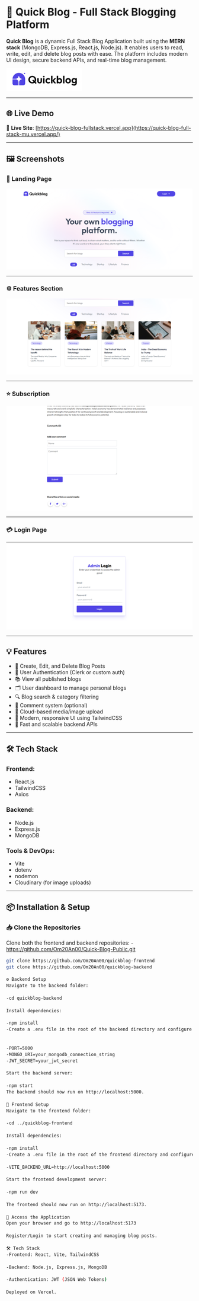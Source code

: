 # 📝 Quick Blog - Full Stack Blogging Platform

**Quick Blog** is a dynamic Full Stack Blog Application built using the **MERN stack** (MongoDB, Express.js, React.js, Node.js). It enables users to read, write, edit, and delete blog posts with ease. The platform includes modern UI design, secure backend APIs, and real-time blog management.

![AI Blog Screenshot](https://raw.githubusercontent.com/Om20An00/Quick-Blog-Public/main/client/src/assets/1.png)


---

## 🌐 Live Demo

🔗 **Live Site**: [https://quick-blog-fullstack.vercel.app](https://quick-blog-full-stack-mu.vercel.app/)

---

## 🖼️ Screenshots

### 🚪 Landing Page  
![AI Blog Screenshot 2](https://raw.githubusercontent.com/Om20An00/Quick-Blog-Public/main/client/src/assets/2.png)


---

### ⚙️ Features Section  
![AI Blog Screenshot 3](https://raw.githubusercontent.com/Om20An00/Quick-Blog-Public/main/client/src/assets/3.png)



---

### ⭐ Subscription  
![AI Blog Screenshot 4](https://raw.githubusercontent.com/Om20An00/Quick-Blog-Public/main/client/src/assets/4.png)


---

### 💳 Login Page  
![AI Blog Screenshot 5](https://raw.githubusercontent.com/Om20An00/Quick-Blog-Public/main/client/src/assets/5.png)



---

## 💡 Features

- 📝 Create, Edit, and Delete Blog Posts
- 🔐 User Authentication (Clerk or custom auth)
- 📚 View all published blogs
- 🗂️ User dashboard to manage personal blogs
- 🔍 Blog search & category filtering
- 💬 Comment system (optional)
- 📁 Cloud-based media/image upload
- 🎨 Modern, responsive UI using TailwindCSS
- 🚀 Fast and scalable backend APIs

---

## 🛠 Tech Stack

### Frontend:
- React.js  
- TailwindCSS  
- Axios  

### Backend:
- Node.js  
- Express.js  
- MongoDB 

### Tools & DevOps:
- Vite  
- dotenv  
- nodemon  
- Cloudinary (for image uploads)

---

## 📦 Installation & Setup

### 📥 Clone the Repositories
Clone both the frontend and backend repositories:
-https://github.com/Om20An00/Quick-Blog-Public.git

```bash
git clone https://github.com/Om20An00/quickblog-frontend
git clone https://github.com/Om20An00/quickblog-backend

⚙️ Backend Setup
Navigate to the backend folder:

-cd quickblog-backend

Install dependencies:

-npm install
-Create a .env file in the root of the backend directory and configure the following:


-PORT=5000
-MONGO_URI=your_mongodb_connection_string
-JWT_SECRET=your_jwt_secret

Start the backend server:

-npm start
The backend should now run on http://localhost:5000.

🎨 Frontend Setup
Navigate to the frontend folder:

-cd ../quickblog-frontend

Install dependencies:

-npm install
-Create a .env file in the root of the frontend directory and configure the following:

-VITE_BACKEND_URL=http://localhost:5000

Start the frontend development server:

-npm run dev

The frontend should now run on http://localhost:5173.

🚀 Access the Application
Open your browser and go to http://localhost:5173

Register/Login to start creating and managing blog posts.

🛠 Tech Stack
-Frontend: React, Vite, TailwindCSS

-Backend: Node.js, Express.js, MongoDB

-Authentication: JWT (JSON Web Tokens)

Deployed on Vercel.
